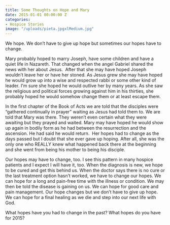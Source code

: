 ```yaml
---
title: Some Thoughts on Hope and Mary
date: 2015-01-01 00:00:00 Z
categories:
- Hospice Stories
image: "/uploads/pieta.jpgxlMedium.jpg"
---
```


We hope. We don’t have to give up hope but sometimes our hopes have to change.

Mary probably hoped to marry Joseph, have some children and have a quiet life in Nazareth. That changed when the angel Gabriel shared the news with her about Jesus.  After that she may have hoped Joseph wouldn’t leave her or have her stoned. As Jesus grew she may have hoped he would grow up into a wise and respected rabbi or some other kind of leader. I'm sure she hoped he would outlive her by many years. As she saw the religious and political forces growing against him in his thirties, she probably hoped he would somehow change them or at least escape them.

In the first chapter of the Book of Acts we are told that the disciples were “gathered continually in prayer” waiting as Jesus had told them to. We are told that Mary was there. They weren’t even certain what they were awaiting but they prayed and waited. Mary may have hoped he would show up again in bodily form as he had between the resurrection and the ascension. He had said he would return.  Her hopes had to change as the days passed but I doubt that she ever gave up hoping. After all, she was the only one who REALLY knew what happened back there at the beginning and she went from being his mother to being his disciple.

Our hopes may have to change, too. I see this pattern in many hospice patients and I expect I will have it, too. When the diagnosis is new, we hope to be cured and get this behind us. When the doctor says there is no cure or the last treatment option hasn’t worked, we have to change our hopes. We can hope for a long and pain-free time with the illness or condition. We may then be told the disease is gaining on us. We can hope for good care and pain management. Our hope changes but we don’t have to give up hope. We can hope for a final healing as we die and step into our next life with God.

What hopes have you had to change in the past? What hopes do you have for 2015?
